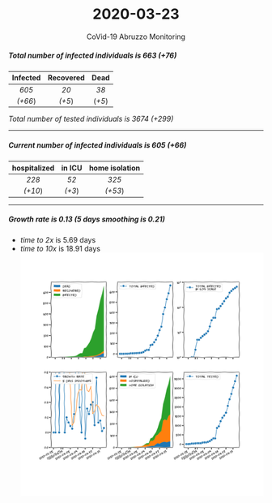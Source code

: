 <div align='center'>

# 2020-03-23
CoVid-19 Abruzzo Monitoring
</div>

##### Total number of infected individuals is 663 (+76)
Infected | Recovered | Dead
:---: | :---: | :---:
*605* | *20* | *38*
*(+66*) | *(+5*) | (*+5*)

*Total number of tested individuals is 3674 (+299)*
***
##### Current number of infected individuals is 605 (+66)
hospitalized | in ICU | home isolation
:---: | :---: | :---:
*228* |*52* |*325*
*(+10*) |*(+3*) |*(+53*)
***
##### Growth rate is 0.13 (5 days smoothing is 0.21)
- *time to 2x* is 5.69 days
- *time to 10x* is 18.91 days
![stats][stats]

[stats]: stats_Abruzzo.png
